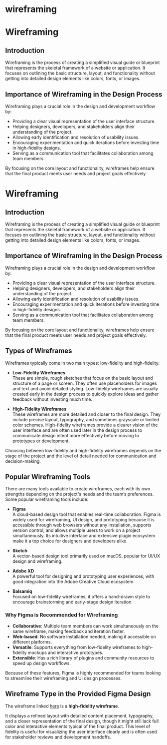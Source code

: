 # wireframing
# Wireframing

## Introduction

Wireframing is the process of creating a simplified visual guide or blueprint that represents the skeletal framework of a website or application. It focuses on outlining the basic structure, layout, and functionality without getting into detailed design elements like colors, fonts, or images.

## Importance of Wireframing in the Design Process

Wireframing plays a crucial role in the design and development workflow by:

- Providing a clear visual representation of the user interface structure.
- Helping designers, developers, and stakeholders align their understanding of the project.
- Allowing early identification and resolution of usability issues.
- Encouraging experimentation and quick iterations before investing time in high-fidelity designs.
- Serving as a communication tool that facilitates collaboration among team members.

By focusing on the core layout and functionality, wireframes help ensure that the final product meets user needs and project goals effectively.
# Wireframing

## Introduction

Wireframing is the process of creating a simplified visual guide or blueprint that represents the skeletal framework of a website or application. It focuses on outlining the basic structure, layout, and functionality without getting into detailed design elements like colors, fonts, or images.

## Importance of Wireframing in the Design Process

Wireframing plays a crucial role in the design and development workflow by:

- Providing a clear visual representation of the user interface structure.
- Helping designers, developers, and stakeholders align their understanding of the project.
- Allowing early identification and resolution of usability issues.
- Encouraging experimentation and quick iterations before investing time in high-fidelity designs.
- Serving as a communication tool that facilitates collaboration among team members.

By focusing on the core layout and functionality, wireframes help ensure that the final product meets user needs and project goals effectively.

## Types of Wireframes

Wireframes typically come in two main types: low-fidelity and high-fidelity.

- **Low-Fidelity Wireframes**  
  These are simple, rough sketches that focus on the basic layout and structure of a page or screen. They often use placeholders for images and text and avoid detailed styling. Low-fidelity wireframes are usually created early in the design process to quickly explore ideas and gather feedback without investing much time.

- **High-Fidelity Wireframes**  
  These wireframes are more detailed and closer to the final design. They include precise layout, typography, and sometimes grayscale or limited color schemes. High-fidelity wireframes provide a clearer vision of the user interface and are often used later in the design process to communicate design intent more effectively before moving to prototypes or development.

Choosing between low-fidelity and high-fidelity wireframes depends on the stage of the project and the level of detail needed for communication and decision-making.
## Popular Wireframing Tools

There are many tools available to create wireframes, each with its own strengths depending on the project's needs and the team’s preferences. Some popular wireframing tools include:

- **Figma**  
  A cloud-based design tool that enables real-time collaboration. Figma is widely used for wireframing, UI design, and prototyping because it is accessible through web browsers without any installation, supports version control, and allows multiple users to work on a project simultaneously. Its intuitive interface and extensive plugin ecosystem make it a top choice for designers and developers alike.

- **Sketch**  
  A vector-based design tool primarily used on macOS, popular for UI/UX design and wireframing.

- **Adobe XD**  
  A powerful tool for designing and prototyping user experiences, with good integration into the Adobe Creative Cloud ecosystem.

- **Balsamiq**  
  Focused on low-fidelity wireframes, it offers a hand-drawn style to encourage brainstorming and early-stage design iteration.

### Why Figma is Recommended for Wireframing

- **Collaborative**: Multiple team members can work simultaneously on the same wireframe, making feedback and iteration faster.
- **Web-based**: No software installation needed, making it accessible on different platforms.
- **Versatile**: Supports everything from low-fidelity wireframes to high-fidelity mockups and interactive prototypes.
- **Extensible**: Has a rich library of plugins and community resources to speed up design workflows.

Because of these features, Figma is highly recommended for teams looking to streamline their wireframing and UI design processes.

## Wireframe Type in the Provided Figma Design

The wireframe linked [here](https://www.figma.com/design/E2BRqdPcKkrnX6hLGPto8Z/Project-Airbnb?node-id=1-2&t=sTAeZGS3VrBemZUd-0) is a **high-fidelity wireframe**.

It displays a refined layout with detailed content placement, typography, and a closer representation of the final design, though it might still lack full color and interactive elements typical of the final product. This level of fidelity is useful for visualizing the user interface clearly and is often used for stakeholder reviews and development handoffs.
